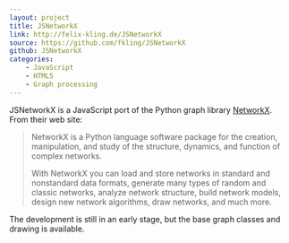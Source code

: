 ```yaml
---
layout: project
title: JSNetworkX
link: http://felix-kling.de/JSNetworkX
source: https://github.com/fkling/JSNetworkX
github: JSNetworkX
categories:
    - JavaScript
    - HTML5
    - Graph processing
---
```


JSNetworkX is a JavaScript port of the Python graph library [NetworkX](http://networkx.lanl.gov/). From their web site:

> NetworkX is a Python language software package for the creation, manipulation, and study of the structure, dynamics, and function of complex networks.
> 
> With NetworkX you can load and store networks in standard and nonstandard data formats, generate many types of random and classic networks, analyze network structure, build network models, design new network algorithms, draw networks, and much more.

The development is still in an early stage, but the base graph classes and drawing
is available.

<script src="/assets/js/jquery-1.7.2.min.js"> </script>
<script src="/assets/js/d3.v2.min.js"> </script>
<script src="/assets/js/jsnetworkx.js"> </script>
<script id="jsnx_anchor">
    var d = $('<div />').prependTo(
        $("#jsnx_anchor").closest('.project').find('.side')
    ).addClass('image').height(180).width(180).attr('id', 'chart');

(function() {

    // Ordinal color function
    // See the D3 documentation
    var color = d3.scale.category10();

    // Creating the example graph 
    var G = jsnx.Graph();
    G.add_nodes_from([1,2,3,4], {group:0});
    G.add_nodes_from([5,6,7], {group:1});
    G.add_nodes_from([8,9,10,11], {group:2});

    var star = [20,21,22,23,24,25,26,27];
    G.add_nodes_from(star, {group: 3});
    G.add_star(star);


    G.add_path([1,2,5,6,7,8,11]);
    G.add_edges_from([[1,3],[1,4],[3,4],[2,3],[2,4],[8,9],[8,10],[9,10],[11,10],[11,9]]);

    // Draw graph
    jsnx.draw(G, {
        element: '#chart',
        layout_attr: {
            linkDistance: 20,
            charge: -60
        },
        node_attr: {
            r: 5,
            title: function(d) { return d.label;}
        },
        node_style: {
            fill: function(d) { return color(d.data.group); }
        },
        edge_style: {
            stroke: '#999'
        },
        pan_zoom: {
            enabled: false, 
            scale: false
        }
    });
}());
</script>
